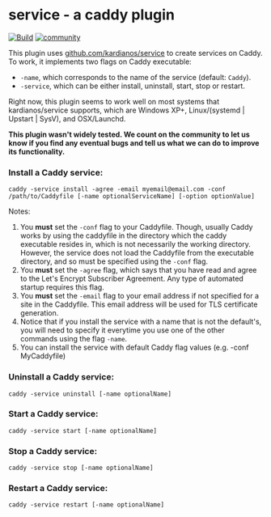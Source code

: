 # service - a caddy plugin

[![Build](https://img.shields.io/travis/hacdias/caddy-service.svg?style=flat-square)](https://travis-ci.org/hacdias/caddy-service)
[![community](https://img.shields.io/badge/community-forum-ff69b4.svg?style=flat-square)](https://forum.caddyserver.com)

This plugin uses [github.com/kardianos/service](https://github.com/kardianos/service) to create services on Caddy. To work, it implements two flags on Caddy executable:

+ ```-name```, which corresponds to the name of the service (default: ```Caddy```).
+ ```-service```, which can be either install, uninstall, start, stop or restart.

Right now, this plugin seems to work well on most systems that kardianos/service supports, which are Windows XP+, Linux/(systemd | Upstart | SysV), and OSX/Launchd.

**This plugin wasn't widely tested. We count on the community to let us know if you find any eventual bugs and tell us what we can do to improve its functionality.**

### Install a Caddy service:

```
caddy -service install -agree -email myemail@email.com -conf /path/to/Caddyfile [-name optionalServiceName] [-option optionValue]
```

Notes:
1. You **must** set the `-conf` flag to your Caddyfile. Though, usually Caddy works by using the caddyfile in the directory which the caddy executable resides in, which is not necessarily the working directory. However, the service does not load the Caddyfile from the executable directory, and so must be specified using the `-conf` flag.
2. You **must** set the `-agree` flag, which says that you have read and agree to the Let's Encrypt Subscriber Agreement. Any type of automated startup requires this flag.
3. You **must** set the `-email` flag to your email address if not specified for a site in the Caddyfile. This email address will be used for TLS certificate generation.
4. Notice that if you install the service with a name that is not the default's, you will need to specify it everytime you use one of the other commands using the flag `-name`.
5. You can install the service with default Caddy flag values (e.g. -conf MyCaddyfile)



### Uninstall a Caddy service:

```
caddy -service uninstall [-name optionalName]
```

### Start a Caddy service:

```
caddy -service start [-name optionalName]
```

### Stop a Caddy service:

```
caddy -service stop [-name optionalName]
```

### Restart a Caddy service:

```
caddy -service restart [-name optionalName]
```
